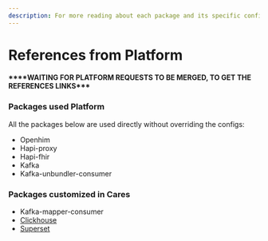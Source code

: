 ```yaml
---
description: For more reading about each package and its specific configuration.
---
```


# References from Platform

#### \*\*\*\*WAITING FOR PLATFORM REQUESTS TO BE MERGED, TO GET THE REFERENCES LINKS\*\*\*&#x20;

### Packages used Platform

All the packages below are used directly without overriding the configs:&#x20;

* Openhim
* Hapi-proxy
* Hapi-fhir
* Kafka
* Kafka-unbundler-consumer

### Packages customized in Cares

* Kafka-mapper-consumer
* [Clickhouse](https://app.gitbook.com/s/ozRkSu9v4EJR8LJ8nFIv/packages/analytics-datastore-clickhouse)
* [Superset](https://app.gitbook.com/s/ozRkSu9v4EJR8LJ8nFIv/packages/dashboard-visualiser-superset)
